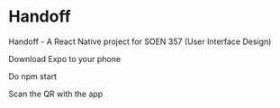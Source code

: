# Handoff
Handoff - A React Native project for SOEN 357 (User Interface Design)

Download Expo to your phone

Do npm start

Scan the QR with the app
